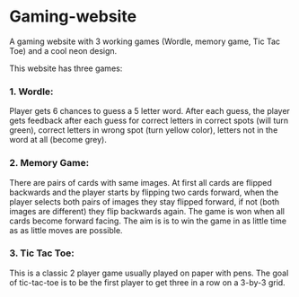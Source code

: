 # Gaming-website
A gaming website with 3 working games (Wordle, memory game, Tic Tac Toe) and a cool neon design. 

This website has three games:

### 1. Wordle:

Player gets 6 chances to guess a 5 letter word. After each guess, the player gets feedback after each guess for correct letters in correct spots (will turn green), correct letters in wrong spot (turn yellow color), letters not in the word at all (become grey).

### 2. Memory Game:
 
There are pairs of cards with same images. At first all cards are flipped backwards and the player starts by flipping two cards forward, when the player selects both pairs of images they stay flipped forward, if not (both images are different) they flip backwards again. The game is won when all cards become forward facing.
The aim is is to win the game in as little time as as little moves are possible.

### 3. Tic Tac Toe:

This is a classic 2 player game usually played on paper with pens. The goal of tic-tac-toe is to be the first player to get three in a row on a 3-by-3 grid.
